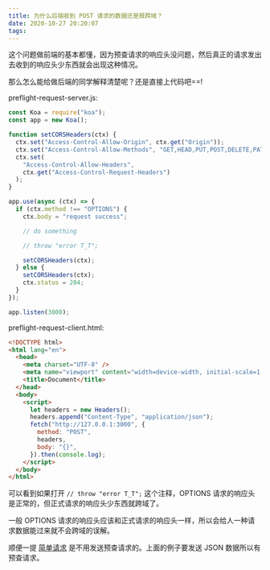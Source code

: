 ```yaml
---
title: 为什么后端收到 POST 请求的数据还是报跨域？
date: 2020-10-27 20:20:07
tags:
---
```


这个问题做前端的基本都懂，因为预查请求的响应头没问题，然后真正的请求发出去收到的响应头少东西就会出现这种情况。

那么怎么能给做后端的同学解释清楚呢？还是直接上代码吧==!

preflight-request-server.js:

```js
const Koa = require("koa");
const app = new Koa();

function setCORSHeaders(ctx) {
  ctx.set("Access-Control-Allow-Origin", ctx.get("Origin"));
  ctx.set("Access-Control-Allow-Methods", "GET,HEAD,PUT,POST,DELETE,PATCH");
  ctx.set(
    "Access-Control-Allow-Headers",
    ctx.get("Access-Control-Request-Headers")
  );
}

app.use(async (ctx) => {
  if (ctx.method !== "OPTIONS") {
    ctx.body = "request success";

    // do something

    // throw "error T_T";

    setCORSHeaders(ctx);
  } else {
    setCORSHeaders(ctx);
    ctx.status = 204;
  }
});

app.listen(3000);
```

preflight-request-client.html:

```html
<!DOCTYPE html>
<html lang="en">
  <head>
    <meta charset="UTF-8" />
    <meta name="viewport" content="width=device-width, initial-scale=1.0" />
    <title>Document</title>
  </head>
  <body>
    <script>
      let headers = new Headers();
      headers.append("Content-Type", "application/json");
      fetch("http://127.0.0.1:3000", {
        method: "POST",
        headers,
        body: "{}",
      }).then(console.log);
    </script>
  </body>
</html>
```

可以看到如果打开 `// throw "error T_T";` 这个注释，OPTIONS 请求的响应头是正常的，但正式请求的响应头少东西就跨域了。

一般 OPTIONS 请求的响应头应该和正式请求的响应头一样，所以会给人一种请求数据能过来就不会跨域的误解。

顺便一提 [简单请求](https://developer.mozilla.org/en-US/docs/Web/HTTP/CORS#Simple_requests) 是不用发送预查请求的。上面的例子要发送 JSON 数据所以有预查请求。
